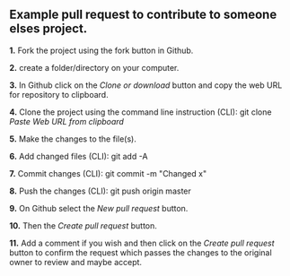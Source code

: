 ## Example pull request to contribute to someone elses project.

**1.** Fork the project using the fork button in Github.

**2.** create a folder/directory on your computer.

**3.** In Github click on the _Clone or download_ button and copy the web URL for repository to clipboard.

**4.** Clone the project using the command line instruction (CLI): 
git clone *Paste Web URL from clipboard* 

**5.** Make the changes to the file(s).

**6.** Add changed files (CLI): 
git add -A

**7.** Commit changes (CLI):
git commit -m "Changed x"

**8.** Push the changes (CLI):
git push origin master

**9.** On Github select the _New pull request_ button.

**10.** Then the _Create pull request_ button.

**11.** Add a comment if you wish and then click on the _Create pull request_ button to confirm the request which passes the changes to the original owner to review and maybe accept.
